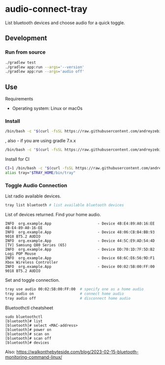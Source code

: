 # audio-connect-tray

List bluetooth devices and choose audio for a quick toggle.

## Development
### Run from source
```bash
./gradlew test
./gradlew app:run --args='--version'
./gradlew app:run --args='audio off'
```

## Use
Requirements
- Operating system: Linux or macOs

### Install 
```bash
/bin/bash -c "$(curl -fsSL https://raw.githubusercontent.com/andreyzebin/audio-connect-tray/refs/heads/main/install)"
```
, also - if you are using gradle 7.x.x
```bash
/bin/bash -c "$(curl -fsSL https://raw.githubusercontent.com/andreyzebin/audio-connect-tray/refs/heads/gradle-7/install)"
```

Install for CI
```bash
CI=1 /bin/bash -c "$(curl -fsSL https://raw.githubusercontent.com/andreyzebin/audio-connect-tray/refs/heads/main/install)"
alias tray="$TRAY_HOME/bin/tray"
```

### Toggle Audio Connection

List radio available devices.
```bash
tray list bluetooth # list available bluetooth devices
```
List of devices returned. Find your home audio.
```
INFO  org.example.App                     - Device 4B:E4:89:A0:16:EE 4B-E4-89-A0-16-EE
INFO  org.example.App                     - Device 48:06:CB:B4:BB:93 9018 BT5.2 AUDIO
INFO  org.example.App                     - Device 44:5C:E9:AD:54:4D [TV] Samsung Q80 Series (65)
INFO  org.example.App                     - Device DD:70:1D:7F:5D:B2 Logi POP Mouse
INFO  org.example.App                     - Device 68:6C:E6:56:9D:F1 Xbox Wireless Controller
INFO  org.example.App                     - Device 00:02:5B:00:FF:00 9018 BT5.2 AUDIO
```
Set and toggle connection.
```bash
tray use audio 00:02:5B:00:FF:00  # specify one as a home audio
tray audio on                     # connect home audio
tray audio off                    # disconnect home audio
```

Bluetoothctl cheatsheet
```
sudo bluetoothctl
[bluetooth]# list
[bluetooth]# select <MAC-address>
[bluetooth]# power on
[bluetooth]# scan on
[bluetooth]# scan off
[bluetooth]# devices
```
Also: https://walkonthebyteside.com/blog/2023-02-15-bluetooth-monitoring-command-linux/
